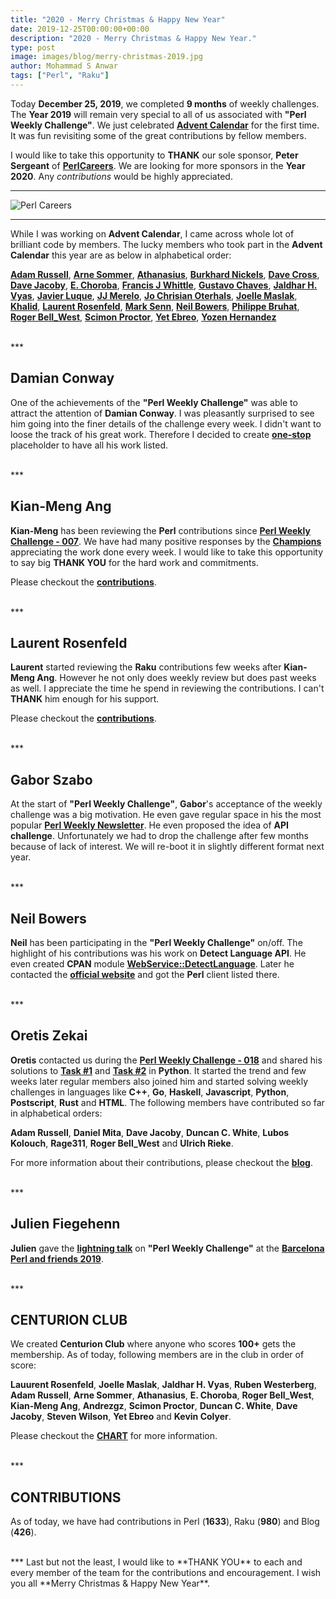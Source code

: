 ```yaml
---
title: "2020 - Merry Christmas & Happy New Year"
date: 2019-12-25T00:00:00+00:00
description: "2020 - Merry Christmas & Happy New Year."
type: post
image: images/blog/merry-christmas-2019.jpg
author: Mohammad S Anwar
tags: ["Perl", "Raku"]
---
```


Today **December 25, 2019**, we completed **9 months** of weekly challenges. The **Year 2019** will remain very special to all of us associated with **"Perl Weekly Challenge"**. We just celebrated [**Advent Calendar**](/blog/advent-calendar-2019) for the first time. It was fun revisiting some of the great contributions by fellow members.

I would like to take this opportunity to **THANK** our sole sponsor, **Peter Sergeant** of [**PerlCareers**](https://perl.careers). We are looking for more sponsors in the **Year 2020**. Any *contributions* would be highly appreciated.

***
![Perl Careers](/images/blog/sponsor.jpg)
***

While I was working on **Advent Calendar**, I came across whole lot of brilliant code by members. The lucky members who took part in the **Advent Calendar** this year are as below in alphabetical order:

[**Adam Russell**](/blog/advent-calendar-2019-12-08), [**Arne Sommer**](/blog/advent-calendar-2019-12-06), [**Athanasius**](/blog/advent-calendar-2019-12-17), [**Burkhard Nickels**](/blog/advent-calendar-2019-12-13), [**Dave Cross**](/blog/advent-calendar-2019-12-09), [**Dave Jacoby**](/blog/advent-calendar-2019-12-02), [**E. Choroba**](/blog/advent-calendar-2019-12-04), [**Francis J Whittle**](/blog/advent-calendar-2019-12-23), [**Gustavo Chaves**](/blog/advent-calendar-2019-12-21), [**Jaldhar H. Vyas**](/blog/advent-calendar-2019-12-07), [**Javier Luque**](/blog/advent-calendar-2019-12-15), [**JJ Merelo**](/blog/advent-calendar-2019-12-22), [**Jo Chrisian Oterhals**](/blog/advent-calendar-2019-12-24), [**Joelle Maslak**](/blog/advent-calendar-2019-12-03), [**Khalid**](/blog/advent-calendar-2019-12-19), [**Laurent Rosenfeld**](/blog/advent-calendar-2019-12-01), [**Mark Senn**](/blog/advent-calendar-2019-12-10), [**Neil Bowers**](/blog/advent-calendar-2019-12-05), [**Philippe Bruhat**](/blog/advent-calendar-2019-12-18), [**Roger Bell_West**](/blog/advent-calendar-2019-12-20), [**Scimon Proctor**](/blog/advent-calendar-2019-12-14), [**Yet Ebreo**](/blog/advent-calendar-2019-12-11), [**Yozen Hernandez**](/blog/advent-calendar-2019-12-16)

<br>
***

## Damian Conway

One of the achievements of the **"Perl Weekly Challenge"** was able to attract the attention of **Damian Conway**. I was pleasantly surprised to see him going into the finer details of the challenge every week. I didn't want to loose the track of his great work. Therefore I decided to create [**one-stop**](https://perlweeklychallenge.org/blog/damian-corner) placeholder to have all his work listed.

<br>
***

## Kian-Meng Ang

**Kian-Meng** has been reviewing the **Perl** contributions since [**Perl Weekly Challenge - 007**](/blog/perl-weekly-challenge-007). We have had many positive responses by the [**Champions**](/champions) appreciating the work done every week. I would like to take this opportunity to say big **THANK YOU** for the hard work and commitments.

Please checkout the [**contributions**](/p5-reviews).

<br>
***

## Laurent Rosenfeld

**Laurent** started reviewing the **Raku** contributions few weeks after **Kian-Meng Ang**. However he not only does weekly review but does past weeks as well. I appreciate the time he spend in reviewing the contributions. I can't **THANK** him enough for his support.

Please checkout the [**contributions**](/p6-reviews).

<br>
***

## Gabor Szabo

At the start of **"Perl Weekly Challenge"**, **Gabor**'s acceptance of the weekly challenge was a big motivation. He even gave regular space in his the most popular [**Perl Weekly Newsletter**](http://perlweekly.com). He even proposed the idea of **API challenge**. Unfortunately we had to drop the challenge after few months because of lack of interest. We will re-boot it in slightly different format next year.

<br>
***

## Neil Bowers

**Neil** has been participating in the **"Perl Weekly Challenge"** on/off. The highlight of his contributions was his work on **Detect Language API**. He even created **CPAN** module [**WebService::DetectLanguage**](https://metacpan.org/pod/WebService::DetectLanguage). Later he contacted the [**official website**](https://detectlanguage.com) and got the **Perl** client listed there.

<br>
***

## Oretis Zekai

**Oretis** contacted us during the [**Perl Weekly Challenge - 018**](/blog/perl-weekly-challenge-018) and shared his solutions to [**Task #1**](https://github.com/manwar/perlweeklychallenge-club/blob/master/challenge-018/orestis-zekai/python/ch-1.py) and [**Task #2**](https://github.com/manwar/perlweeklychallenge-club/blob/master/challenge-018/orestis-zekai/python/ch-2.py) in **Python**. It started the trend and few weeks later regular members also joined him and started solving weekly challenges in languages like **C++**, **Go**, **Haskell**, **Javascript**, **Python**, **Postscript**, **Rust** and **HTML**. The following members have contributed so far in alphabetical orders:

**Adam Russell**, **Daniel Mita**, **Dave Jacoby**, **Duncan C. White**, **Lubos Kolouch**, **Rage311**, **Roger Bell_West** and **Ulrich Rieke**.

For more information about their contributions, please checkout the [**blog**](/blog/guest-contribution).

<br>
***

## Julien Fiegehenn

**Julien** gave the [**lightning talk**](https://www.youtube.com/watch?v=GEaw9sWC2yk) on **"Perl Weekly Challenge"** at the [**Barcelona Perl and friends 2019**](https://friends.barcelona.pm/2019).

<br>
***

## CENTURION CLUB

We created **Centurion Club** where anyone who scores **100+** gets the membership. As of today, following members are in the club in order of score:

**Lauurent Rosenfeld**, **Joelle Maslak**, **Jaldhar H. Vyas**, **Ruben Westerberg**, **Adam Russell**, **Arne Sommer**, **Athanasius**, **E. Choroba**, **Roger Bell_West**, **Kian-Meng Ang**, **Andrezgz**, **Scimon Proctor**, **Duncan C. White**, **Dave Jacoby**, **Steven Wilson**, **Yet Ebreo** and **Kevin Colyer**.

Please checkout the [**CHART**](/chart/) for more information.

<br>
***

## CONTRIBUTIONS

As of today, we have had contributions in Perl (**1633**), Raku (**980**) and Blog (**426**).

<br>
***
Last but not the least, I would like to **THANK YOU** to each and every member of the team for the contributions and encouragement. I wish you all **Merry Christmas & Happy New Year**.
